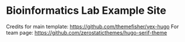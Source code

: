 # Bioinformatics Lab Example Site

Credits for main template: https://github.com/themefisher/vex-hugo
For team page:  https://github.com/zerostaticthemes/hugo-serif-theme 
